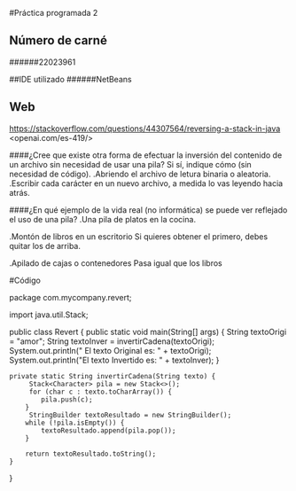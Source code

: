 #Práctica programada 2

## Número de carné
######22023961

##IDE utilizado
######NetBeans

## Web
<https://stackoverflow.com/questions/44307564/reversing-a-stack-in-java>
<openai.com/es-419/>

####¿Cree que existe otra forma de efectuar la inversión del contenido de un archivo sin necesidad de usar una pila? Si sí, indique cómo (sin necesidad de código).
.Abriendo el archivo de letura binaria o aleatoria.
.Escribir cada carácter  en un nuevo archivo, a medida  lo vas leyendo hacia atrás.
 
 ####¿En qué ejemplo de la vida real (no informática) se puede ver reflejado el uso de una pila?
 .Una pila de platos en la cocina.
 
 .Montón de libros en un escritorio
 Si quieres obtener el primero, debes quitar los de arriba.
 
 .Apilado de cajas o contenedores
 Pasa igual que los libros
 
 #Código
 
 package com.mycompany.revert;

import java.util.Stack;

public class Revert {
    public static void main(String[] args) {
      String textoOrigi = "amor";
        String textoInver = invertirCadena(textoOrigi);
        System.out.println(" El texto Original es: " + textoOrigi);
        System.out.println("El texto Invertido es: " + textoInver);
    }

    private static String invertirCadena(String texto) {
         Stack<Character> pila = new Stack<>();
         for (char c : texto.toCharArray()) {
            pila.push(c);
        }
         StringBuilder textoResultado = new StringBuilder();
        while (!pila.isEmpty()) {
            textoResultado.append(pila.pop());
        }

        return textoResultado.toString();
    }

}